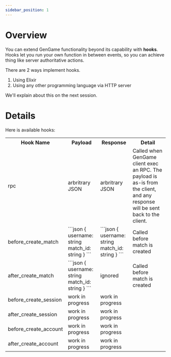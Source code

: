 ```yaml
---
sidebar_position: 1
---
```


# Overview

You can extend GenGame functionality beyond its capability with **hooks**. Hooks let you run your own function in between events, so you can achieve thing like server authoritative actions.

There are 2 ways implement hooks.

1. Using Elixir
2. Using any other programming language via HTTP server

We'll explain about this on the next session.

# Details

Here is available hooks:

<table>
  <tr>
    <th>Hook Name</th>
    <th>Payload</th>
    <th>Response</th>
    <th>Detail</th>
  </tr>
  
  <tr>
    <td>rpc</td>
    <td>arbritrary JSON</td>
    <td>arbritrary JSON</td>
    <td>Called when GenGame client exec an RPC. The payload is as-is from the client, and any response will be sent back to the client.</td>
  </tr>

  <tr>
    <td>before_create_match</td>
    <td>
      ```json
      {
        username: string
        match_id: string
      }
      ```
    </td>
    <td>
      ```json
      {
        username: string
        match_id: string
      }
      ```
    </td>
    <td>Called before match is created</td>
  </tr>
  <tr>
    <td>after_create_match</td>
    <td>
      ```json
      {
        username: string
        match_id: string
      }
      ```
    </td>
    <td>
      ignored
    </td>
    <td>Called before match is created</td>
  </tr>
  <tr>
    <td>before_create_session</td>
    <td>
      work in progress
    </td>
    <td>
      work in progress
    </td>
    <td></td>
  </tr>
  <tr>
    <td>after_create_session</td>
    <td>
      work in progress
    </td>
    <td>
      work in progress
    </td>
    <td></td>
  </tr>
  
  <tr>
    <td>before_create_account</td>
    <td>
      work in progress
    </td>
    <td>
      work in progress
    </td>
    <td></td>
  </tr>
  <tr>
    <td>after_create_account</td>
    <td>
      work in progress
    </td>
    <td>
      work in progress
    </td>
    <td></td>
  </tr>
</table>

